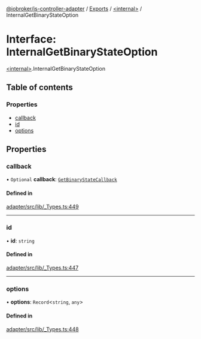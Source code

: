 [@iobroker/js-controller-adapter](../README.md) / [Exports](../modules.md) / [\<internal\>](../modules/internal_.md) / InternalGetBinaryStateOption

# Interface: InternalGetBinaryStateOption

[\<internal\>](../modules/internal_.md).InternalGetBinaryStateOption

## Table of contents

### Properties

- [callback](internal_.InternalGetBinaryStateOption.md#callback)
- [id](internal_.InternalGetBinaryStateOption.md#id)
- [options](internal_.InternalGetBinaryStateOption.md#options)

## Properties

### callback

• `Optional` **callback**: [`GetBinaryStateCallback`](../modules/internal_.md#getbinarystatecallback)

#### Defined in

[adapter/src/lib/_Types.ts:449](https://github.com/ioBroker/ioBroker.js-controller/blob/ea40ee4f/packages/adapter/src/lib/_Types.ts#L449)

___

### id

• **id**: `string`

#### Defined in

[adapter/src/lib/_Types.ts:447](https://github.com/ioBroker/ioBroker.js-controller/blob/ea40ee4f/packages/adapter/src/lib/_Types.ts#L447)

___

### options

• **options**: `Record`\<`string`, `any`\>

#### Defined in

[adapter/src/lib/_Types.ts:448](https://github.com/ioBroker/ioBroker.js-controller/blob/ea40ee4f/packages/adapter/src/lib/_Types.ts#L448)
